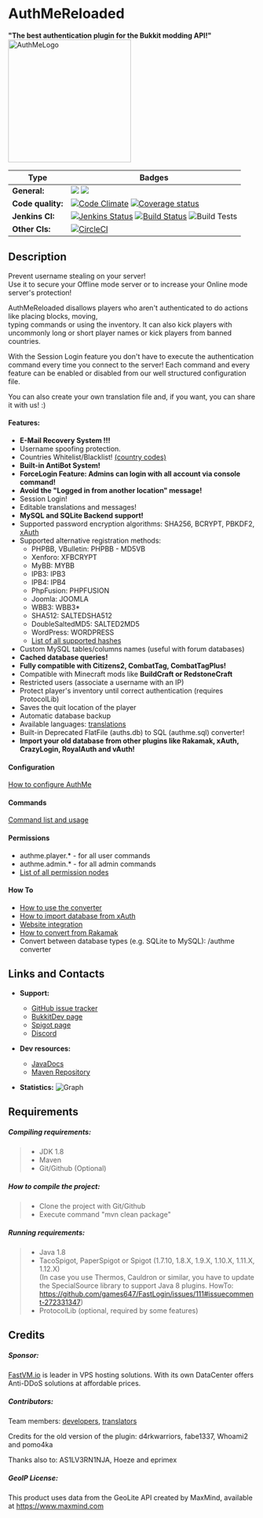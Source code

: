 # AuthMeReloaded
**"The best authentication plugin for the Bukkit modding API!"**
<img src="http://i63.tinypic.com/rtp06o.png" alt="AuthMeLogo" style="width: 250px;"/>

| Type              | Badges                                                                                                                                                                                                                                                                                                                                                                                |
|-------------------|---------------------------------------------------------------------------------------------------------------------------------------------------------------------------------------------------------------------------------------------------------------------------------------------------------------------------------------------------------------------------------------|
| **General:**      | ![](https://tokei.rs/b1/github/AuthMe/AuthMeReloaded?category=code) ![](https://tokei.rs/b1/github/AuthMe/AuthMeReloaded?category=files)                                                                                                                                                                                                                                              |
| **Code quality:** | [![Code Climate](https://codeclimate.com/github/AuthMe/AuthMeReloaded/badges/gpa.svg)](https://codeclimate.com/github/AuthMe/AuthMeReloaded) [![Coverage status](https://coveralls.io/repos/AuthMe-Team/AuthMeReloaded/badge.svg?branch=master&service=github)](https://coveralls.io/github/AuthMe-Team/AuthMeReloaded?branch=master)                                                 |
| **Jenkins CI:**   | [![Jenkins Status](https://img.shields.io/website-up-down-green-red/http/shields.io.svg?label=ci.codemc.org)](https://ci.codemc.org/) [![Build Status](https://ci.codemc.org/buildStatus/icon?job=AuthMe/AuthMeReloaded)](https://ci.codemc.org/job/AuthMe/job/AuthMeReloaded) ![Build Tests](https://img.shields.io/jenkins/t/https/ci.codemc.org/job/AuthMe/job/AuthMeReloaded.svg) |
| **Other CIs:**    | [![CircleCI](https://circleci.com/gh/AuthMe/AuthMeReloaded.svg?style=svg)](https://circleci.com/gh/AuthMe/AuthMeReloaded)                                                                                                                                                                                                                                                             |

## Description

Prevent username stealing on your server!<br>
Use it to secure your Offline mode server or to increase your Online mode server's protection!

AuthMeReloaded disallows players who aren't authenticated to do actions like placing blocks, moving,<br>
typing commands or using the inventory. It can also kick players with uncommonly long or short player names or kick players from banned countries.

With the Session Login feature you don't have to execute the authentication command every time you connect to the server! 
Each command and every feature can be enabled or disabled from our well structured configuration file.

You can also create your own translation file and, if you want, you can share it with us! :)

#### Features:
<ul>
  <li><strong>E-Mail Recovery System !!!</strong></li>
  <li>Username spoofing protection.</li>
  <li>Countries Whitelist/Blacklist! <a href="https://dev.maxmind.com/geoip/legacy/codes/iso3166/">(country codes)</a></li>
  <li><strong>Built-in AntiBot System!</strong></li>
  <li><strong>ForceLogin Feature: Admins can login with all account via console command!</strong></li>
  <li><strong>Avoid the "Logged in from another location" message!</strong></li>
  <li>Session Login!</li>
  <li>Editable translations and messages!</li>
  <li><strong>MySQL and SQLite Backend support!</strong></li>
  <li>Supported password encryption algorithms: SHA256, BCRYPT, PBKDF2, <a href="https://github.com/CypherX/xAuth/wiki/Password-Hashing">xAuth</a></li>
  <li>Supported alternative registration methods:<br>
  <ul>
    <li>PHPBB, VBulletin: PHPBB - MD5VB</li>
    <li>Xenforo: XFBCRYPT</li>
    <li>MyBB: MYBB</li>
    <li>IPB3: IPB3</li>
    <li>IPB4: IPB4</li>
    <li>PhpFusion: PHPFUSION</li>
    <li>Joomla: JOOMLA</li>
    <li>WBB3: WBB3*</li>
    <li>SHA512: SALTEDSHA512</li>
    <li>DoubleSaltedMD5: SALTED2MD5</li>
    <li>WordPress: WORDPRESS</li>
    <li><a href="https://github.com/AuthMe/AuthMeReloaded/blob/master/docs/hash_algorithms.md">List of all supported hashes</a></li>
  </ul></li>
  <li>Custom MySQL tables/columns names (useful with forum databases)</li>
  <li><strong>Cached database queries!</strong></li>
  <li><strong>Fully compatible with Citizens2, CombatTag, CombatTagPlus!</strong></li>
  <li>Compatible with Minecraft mods like <strong>BuildCraft or RedstoneCraft</strong></li>
  <li>Restricted users (associate a username with an IP)</li>
  <li>Protect player's inventory until correct authentication (requires ProtocolLib)</li>
  <li>Saves the quit location of the player</li>
  <li>Automatic database backup</li>
  <li>Available languages: <a href="https://github.com/AuthMe/AuthMeReloaded/blob/master/docs/translations.md">translations</a></li>
  <li>Built-in Deprecated FlatFile (auths.db) to SQL (authme.sql) converter!</li>
  <li><strong>Import your old database from other plugins like Rakamak, xAuth, CrazyLogin, RoyalAuth and vAuth!</strong></li>
</ul>

#### Configuration
[How to configure AuthMe](https://github.com/AuthMe/AuthMeReloaded/blob/master/docs/config.md)
#### Commands
[Command list and usage](https://github.com/AuthMe/AuthMeReloaded/blob/master/docs/commands.md)
#### Permissions
- authme.player.* - for all user commands
- authme.admin.* - for all admin commands
- [List of all permission nodes](http://github.com/AuthMe/AuthMeReloaded/blob/master/docs/permission_nodes.md)

#### How To
- [How to use the converter](https://github.com/AuthMe/AuthMeReloaded/wiki/Converters)
- [How to import database from xAuth](https://dev.bukkit.org/projects/authme-reloaded/pages/how-to-import-database-from-xauth)
- [Website integration](https://github.com/AuthMe/AuthMeReloaded/tree/master/samples/website_integration)
- [How to convert from Rakamak](https://dev.bukkit.org/projects/authme-reloaded/pages/how-to-import-database-from-rakamak)
- Convert between database types (e.g. SQLite to MySQL): /authme converter


## Links and Contacts

 - **Support:**
   - [GitHub issue tracker](https://github.com/AuthMe/AuthMeReloaded/issues)
   - [BukkitDev page](https://dev.bukkit.org/projects/authme-reloaded)
   - [Spigot page](https://www.spigotmc.org/resources/authmereloaded.6269/)
   - [Discord](https://discord.gg/Vn9eCyE)

- **Dev resources:**
  - <a href="https://ci.codemc.org/job/AuthMe/job/AuthMeReloaded/javadoc/">JavaDocs</a>
  - <a href="http://repo.codemc.org/repository/maven-public/">Maven Repository</a>

- **Statistics:**
    ![Graph](https://bstats.org/signatures/bukkit/AuthMe.svg)

## Requirements

##### Compiling requirements:
>- JDK 1.8
>- Maven
>- Git/Github (Optional)

##### How to compile the project:
>- Clone the project with Git/Github
>- Execute command "mvn clean package"

##### Running requirements:
>- Java 1.8
>- TacoSpigot, PaperSpigot or Spigot (1.7.10, 1.8.X, 1.9.X, 1.10.X, 1.11.X, 1.12.X)<br>
   (In case you use Thermos, Cauldron or similar, you have to update the SpecialSource library to support Java 8 plugins.
   HowTo: https://github.com/games647/FastLogin/issues/111#issuecomment-272331347)
>- ProtocolLib (optional, required by some features)

## Credits

##### Sponsor:
[FastVM.io](https://fastvm.io) is leader in VPS hosting solutions. With its own DataCenter offers Anti-DDoS solutions at affordable prices.

##### Contributors:
Team members: <a href="https://github.com/AuthMe/AuthMeReloaded/wiki/Development-team">developers</a>, <a href="https://github.com/AuthMe/AuthMeReloaded/wiki/Translators">translators</a>

Credits for the old version of the plugin: d4rkwarriors, fabe1337, Whoami2 and pomo4ka

Thanks also to: AS1LV3RN1NJA, Hoeze and eprimex

##### GeoIP License:
This product uses data from the GeoLite API created by MaxMind, available at https://www.maxmind.com
